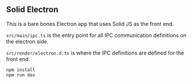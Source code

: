 ## Solid Electron
This is a bare bones Electron app that uses Solid JS as the front end.

`src/main/ipc.ts` is the entry point for all IPC communication definitions on the electron side.

`src/render/electron.d.ts` is where the IPC definitions are defined for the front end.

```
npm install
npm run dev
```